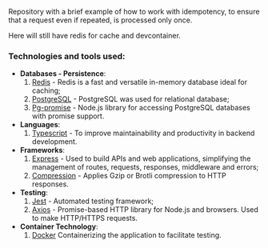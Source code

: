 Repository with a brief example of how to work with idempotency, to ensure that a request even if repeated, is processed only once.

Here will still have redis for cache and devcontainer.

### Technologies and tools used:
* **Databases - Persistence**:
   1. [Redis](https://redis.io/) - Redis is a fast and versatile in-memory database ideal for caching;
   2. [PostgreSQL](https://www.postgresql.org/) - PostgreSQL was used for relational database;
   3. [Pg-promise](https://www.npmjs.com/package/pg-promise) - Node.js library for accessing PostgreSQL databases with promise support.
* **Languages**:
   1. [Typescript](https://www.typescriptlang.org/) - To improve maintainability and productivity in backend development.
* **Frameworks**:
   1. [Express](https://expressjs.com/) - Used to build APIs and web applications, simplifying the management of routes, requests, responses, middleware and errors;
   2. [Compression](https://www.npmjs.com/package/compression) - Applies Gzip or Brotli compression to HTTP responses.
* **Testing**:
   1. [Jest](https://www.npmjs.com/package/jest) - Automated testing framework;
   2. [Axios](https://www.npmjs.com/package/axios) - Promise-based HTTP library for Node.js and browsers. Used to make HTTP/HTTPS requests.
* **Container Technology**:
   1. [Docker](https://www.docker.com/) Containerizing the application to facilitate testing.
